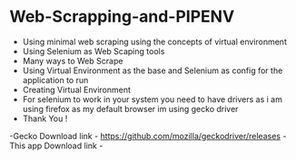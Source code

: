 # Web-Scrapping-and-PIPENV
- Using minimal web scraping using the concepts of virtual environment
- Using Selenium as Web Scaping tools 
- Many ways to Web Scrape 
- Using Virtual Environment as the base and Selenium as config for the application to run 
- Creating Virtual Environment 
- For selenium to work in your system you need to have drivers as i am using firefox as my default browser im using gecko driver 
- Thank You !

-Gecko Download link - https://github.com/mozilla/geckodriver/releases
-This app Download link - 
